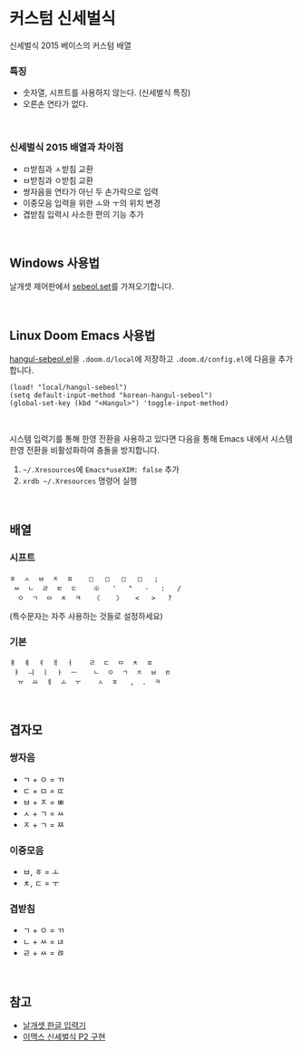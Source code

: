 # 커스텀 신세벌식

신세벌식 2015 베이스의 커스텀 배열

### 특징
- 숫자열, 시프트를 사용하지 않는다. (신세벌식 특징)
- 오른손 연타가 없다.

<p>&nbsp;</p>

### 신세벌식 2015 배열과 차이점
- ㅁ받침과 ㅅ받침 교환
- ㅂ받침과 ㅇ받침 교환
- 쌍자음을 연타가 아닌 두 손가락으로 입력
- 이중모음 입력을 위한 ㅗ와 ㅜ의 위치 변경
- 겹받침 입력시 사소한 편의 기능 추가

<p>&nbsp;</p>

## Windows 사용법
날개셋 제어판에서 [sebeol.set](sebeol.set)를 가져오기합니다.

<p>&nbsp;</p>

## Linux Doom Emacs 사용법
[hangul-sebeol.el](hangul-sebeol.el)을 `.doom.d/local`에 저장하고 `.doom.d/config.el`에 다음을 추가합니다.
```elisp
(load! "local/hangul-sebeol")
(setq default-input-method "korean-hangul-sebeol")
(global-set-key (kbd "<Hangul>") 'toggle-input-method)
```
<p>&nbsp;</p>

시스템 입력기를 통해 한영 전환을 사용하고 있다면 다음을 통해 Emacs 내에서 시스템 한영 전환을 비활성화하여 충돌을 방지합니다.
1. `~/.Xresources`에 `Emacs*useXIM: false` 추가
2. `xrdb ~/.Xresources` 명령어 실행

<p>&nbsp;</p>

## 배열

### 시프트
```
ㅎ  ㅅ  ㅂ  ㅈ  ㅍ    □   □   □   □   ;
 ㅆ  ㄴ  ㄹ  ㅌ  ㄷ    ※   '   "   ·   :   /
  ㅇ  ㄱ  ㅁ  ㅊ  ㅋ   〈    〉   <   >   ?
```
(특수문자는 자주 사용하는 것들로 설정하세요)

### 기본
```
ㅒ  ㅖ  ㅕ  ㅐ  ㅓ    ㄹ  ㄷ  ㅁ  ㅊ  ㅍ
 ㅑ  ㅢ  ㅣ  ㅏ  ㅡ    ㄴ  ㅇ  ㄱ  ㅈ  ㅂ  ㅌ
  ㅠ  ㅛ  ㅔ  ㅗ  ㅜ    ㅅ  ㅎ   ,  .  ㅋ
```

<p>&nbsp;</p>

## 겹자모

### 쌍자음
- ㄱ + ㅇ = ㄲ
- ㄷ + ㅁ = ㄸ
- ㅂ + ㅈ = ㅃ
- ㅅ + ㄱ = ㅆ
- ㅈ + ㄱ = ㅉ

### 이중모음
- ㅂ, ㅎ = ㅗ
- ㅊ, ㄷ = ㅜ

### 겹받침
- ㄱ + ㅇ = ㄲ
- ㄴ + ㅆ = ㄶ
- ㄹ + ㅆ = ㅀ

<p>&nbsp;</p>

## 참고
- [날개셋 한글 입력기](http://moogi.new21.org/prg4.html)
- [이맥스 신세벌식 P2 구현](https://github.com/demokritos/hangul-s3p2)
